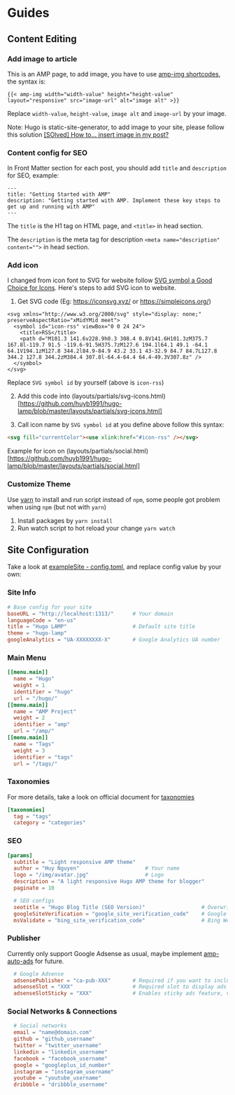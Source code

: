 # Guides

## Content Editing

### Add image to article

This is an AMP page, to add image, you have to use [amp-img shortcodes](https://github.com/huyb1991/hugo-lamp/blob/master/layouts/shortcodes/amp-img.html), the syntax is:
```
{{< amp-img width="width-value" height="height-value" layout="responsive" src="image-url" alt="image alt" >}}
```
Replace `width-value`, `height-value`, `image alt` and `image-url` by your image.

Note: Hugo is static-site-generator, to add image to your site, please follow this solution [[SOlved] How to… insert image in my post?](https://discourse.gohugo.io/t/solved-how-to-insert-image-in-my-post/1473)

### Content config for SEO

In Front Matter section for each post, you should add `title` and `description` for SEO, example:

```
---
title: "Getting Started with AMP"
description: "Getting started with AMP. Implement these key steps to get up and running with AMP"
---
```
The `title` is the H1 tag on HTML page, and `<title>` in head section.

The `description` is the meta tag for description `<meta name="description" content="">` in head section.

### Add icon

I changed from icon font to SVG for website follow [SVG symbol a Good Choice for Icons](https://css-tricks.com/svg-symbol-good-choice-icons/). Here's steps to add SVG icon to website.

1. Get SVG code (Eg: https://iconsvg.xyz/ or https://simpleicons.org/)
```
<svg xmlns="http://www.w3.org/2000/svg" style="display: none;" preserveAspectRatio="xMidYMid meet">
  <symbol id="icon-rss" viewBox="0 0 24 24">
    <title>RSS</title>
    <path d="M101.3 141.6v228.9h0.3 308.4 0.8V141.6H101.3zM375.7 167.8l-119.7 91.5 -119.6-91.5H375.7zM127.6 194.1l64.1 49.1 -64.1 64.1V194.1zM127.8 344.2l84.9-84.9 43.2 33.1 43-32.9 84.7 84.7L127.8 344.2 127.8 344.2zM384.4 307.8l-64.4-64.4 64.4-49.3V307.8z" />
  </symbol>
</svg>
```
Replace `SVG symbol id` by yourself (above is `icon-rss`)

2. Add this code into (layouts/partials/svg-icons.html)[https://github.com/huyb1991/hugo-lamp/blob/master/layouts/partials/svg-icons.html]

3. Call icon name by `SVG symbol id` at you define above follow this syntax:
```html
<svg fill="currentColor"><use xlink:href="#icon-rss" /></svg>
```

Example for icon on (layouts/partials/social.html)[https://github.com/huyb1991/hugo-lamp/blob/master/layouts/partials/social.html]

### Customize Theme

Use [yarn](https://yarnpkg.com/en/) to install and run script instead of `npm`, some people got problem when using `npm` (but not with `yarn`)

1. Install packages by `yarn install`
2. Run watch script to hot reload your change `yarn watch`


## Site Configuration

Take a look at [exampleSite - config.toml](https://github.com/huyb1991/hugo-lamp/blob/master/exampleSite/config.toml), and replace config value by your own:

### Site Info

```toml
# Base config for your site
baseURL = "http://localhost:1313/"      # Your domain
languageCode = "en-us"
title = "Hugo LAMP"                     # Default site title
theme = "hugo-lamp"
googleAnalytics = "UA-XXXXXXXX-X"       # Google Analytics UA number
```

### Main Menu

```toml
[[menu.main]]
  name = "Hugo"
  weight = 1
  identifier = "hugo"
  url = "/hugo/"
[[menu.main]]
  name = "AMP Project"
  weight = 2
  identifier = "amp"
  url = "/amp/"
[[menu.main]]
  name = "Tags"
  weight = 3
  identifier = "tags"
  url = "/tags/"
```

### Taxonomies

For more details, take a look on official document for [taxonomies](https://gohugo.io/content-management/taxonomies/)

```toml
[taxonomies]
  tag = "tags"
  category = "categories"
```

### SEO

```toml
[params]
  subtitle = "Light responsive AMP theme"
  author = "Huy Nguyen"                     # Your name
  logo = "/img/avatar.jpg"                  # Logo
  description = "A light responsive Hugo AMP theme for blogger"          # Meta description tag
  paginate = 10

  # SEO configs
  seotitle = "Hugo Blog Title (SEO Version)"                  # Overwrite site title for SEO purpose
  googleSiteVerification = "google_site_verification_code"    # Google Webmaster
  msValidate = "bing_site_verification_code"                  # Bing Webmaster
```

### Publisher

Currently only support Google Adsense as usual, maybe implement [amp-auto-ads](https://www.ampproject.org/docs/reference/components/amp-auto-ads) for future.

```toml
  # Google Adsense
  adsensePublisher = "ca-pub-XXX"       # Required if you want to include Google Adsense
  adsenseSlot = "XXX"                   # Required slot to display ads
  adsenseSlotSticky = "XXX"             # Enables sticky ads feature, value maybe the same with adsenseSlot, remove if you don't want display sticky ads
```

### Social Networks & Connections

```toml
  # Social networks
  email = "name@domain.com"
  github = "github_username"
  twitter = "twitter_username"
  linkedin = "linkedin_username"
  facebook = "facebook_username"
  google = "googleplus_id_number"
  instagram = "instagram_username"
  youtube = "youtube_username"
  dribbble = "dribbble_username"
```
